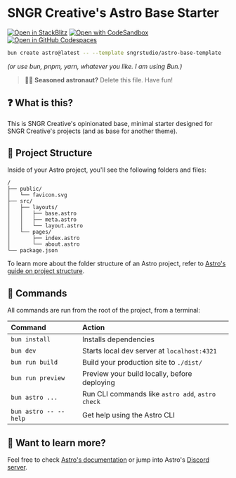 # SNGR Creative's Astro Base Starter

[![Open in StackBlitz](https://developer.stackblitz.com/img/open_in_stackblitz.svg)](https://stackblitz.com/github/sngrstudio/astro-base-template)
[![Open with CodeSandbox](https://assets.codesandbox.io/github/button-edit-lime.svg)](https://codesandbox.io/p/sandbox/github/sngrstudio/astro-base-template)
[![Open in GitHub Codespaces](https://github.com/codespaces/badge.svg)](https://codespaces.new/sngrstudio/astro-base-template)

```sh
bun create astro@latest -- --template sngrstudio/astro-base-template
```

_(or use bun, pnpm, yarn, whatever you like. I am using Bun.)_

> 🧑‍🚀 **Seasoned astronaut?** Delete this file. Have fun!

<!-- ![just-the-basics](https://github.com/withastro/astro/assets/2244813/a0a5533c-a856-4198-8470-2d67b1d7c554) -->

## ❓ What is this?

This is SNGR Creative's opinionated base, minimal starter designed for SNGR Creative's projects (and as base for another theme).

## 🚀 Project Structure

Inside of your Astro project, you'll see the following folders and files:

```text
/
├── public/
│   └── favicon.svg
├── src/
│   ├── layouts/
│   │   ├── base.astro
│   │   ├── meta.astro
│   │   └── layout.astro
│   └── pages/
│       ├── index.astro
│       └── about.astro
└── package.json
```

To learn more about the folder structure of an Astro project, refer to [Astro's guide on project structure](https://docs.astro.build/en/basics/project-structure/).

## 🧞 Commands

All commands are run from the root of the project, from a terminal:

| Command               | Action                                           |
| :-------------------- | :----------------------------------------------- |
| `bun install`         | Installs dependencies                            |
| `bun dev`             | Starts local dev server at `localhost:4321`      |
| `bun run build`       | Build your production site to `./dist/`          |
| `bun run preview`     | Preview your build locally, before deploying     |
| `bun astro ...`       | Run CLI commands like `astro add`, `astro check` |
| `bun astro -- --help` | Get help using the Astro CLI                     |

## 👀 Want to learn more?

Feel free to check [Astro's documentation](https://docs.astro.build) or jump into Astro's [Discord server](https://astro.build/chat).
